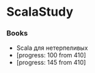 # ScalaStudy

### Books
* Scala для нетерпеливых
* [progress: 100 from 410]
* [progress: 145 from 410]
